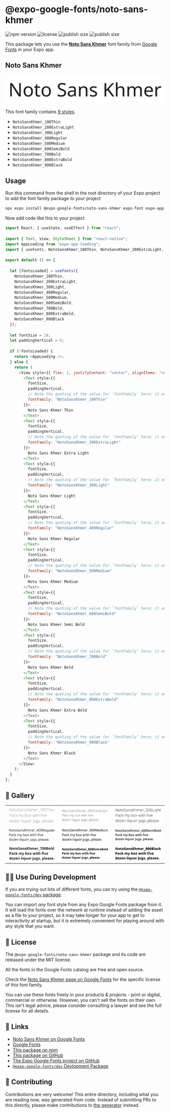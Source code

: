 # @expo-google-fonts/noto-sans-khmer

![npm version](https://flat.badgen.net/npm/v/@expo-google-fonts/noto-sans-khmer)
![license](https://flat.badgen.net/github/license/expo/google-fonts)
![publish size](https://flat.badgen.net/packagephobia/install/@expo-google-fonts/noto-sans-khmer)
![publish size](https://flat.badgen.net/packagephobia/publish/@expo-google-fonts/noto-sans-khmer)

This package lets you use the [**Noto Sans Khmer**](https://fonts.google.com/specimen/Noto+Sans+Khmer) font family from [Google Fonts](https://fonts.google.com/) in your Expo app.

## Noto Sans Khmer

![Noto Sans Khmer](./font-family.png)

This font family contains [9 styles](#-gallery).

- `NotoSansKhmer_100Thin`
- `NotoSansKhmer_200ExtraLight`
- `NotoSansKhmer_300Light`
- `NotoSansKhmer_400Regular`
- `NotoSansKhmer_500Medium`
- `NotoSansKhmer_600SemiBold`
- `NotoSansKhmer_700Bold`
- `NotoSansKhmer_800ExtraBold`
- `NotoSansKhmer_900Black`

## Usage

Run this command from the shell in the root directory of your Expo project to add the font family package to your project

```sh
npx expo install @expo-google-fonts/noto-sans-khmer expo-font expo-app-loading
```

Now add code like this to your project

```js
import React, { useState, useEffect } from "react";

import { Text, View, StyleSheet } from "react-native";
import AppLoading from "expo-app-loading";
import { useFonts, NotoSansKhmer_100Thin, NotoSansKhmer_200ExtraLight, NotoSansKhmer_300Light, NotoSansKhmer_400Regular, NotoSansKhmer_500Medium, NotoSansKhmer_600SemiBold, NotoSansKhmer_700Bold, NotoSansKhmer_800ExtraBold, NotoSansKhmer_900Black } from '@expo-google-fonts/noto-sans-khmer';

export default () => {

  let [fontsLoaded] = useFonts({
    NotoSansKhmer_100Thin, 
    NotoSansKhmer_200ExtraLight, 
    NotoSansKhmer_300Light, 
    NotoSansKhmer_400Regular, 
    NotoSansKhmer_500Medium, 
    NotoSansKhmer_600SemiBold, 
    NotoSansKhmer_700Bold, 
    NotoSansKhmer_800ExtraBold, 
    NotoSansKhmer_900Black
  });

  let fontSize = 24;
  let paddingVertical = 6;

  if (!fontsLoaded) {
    return <AppLoading />;
  } else {
    return (
      <View style={{ flex: 1, justifyContent: "center", alignItems: "center" }}>
        <Text style={{
          fontSize,
          paddingVertical,
          // Note the quoting of the value for `fontFamily` here; it expects a string!
          fontFamily: "NotoSansKhmer_100Thin"
        }}>
          Noto Sans Khmer Thin
        </Text>
        <Text style={{
          fontSize,
          paddingVertical,
          // Note the quoting of the value for `fontFamily` here; it expects a string!
          fontFamily: "NotoSansKhmer_200ExtraLight"
        }}>
          Noto Sans Khmer Extra Light
        </Text>
        <Text style={{
          fontSize,
          paddingVertical,
          // Note the quoting of the value for `fontFamily` here; it expects a string!
          fontFamily: "NotoSansKhmer_300Light"
        }}>
          Noto Sans Khmer Light
        </Text>
        <Text style={{
          fontSize,
          paddingVertical,
          // Note the quoting of the value for `fontFamily` here; it expects a string!
          fontFamily: "NotoSansKhmer_400Regular"
        }}>
          Noto Sans Khmer Regular
        </Text>
        <Text style={{
          fontSize,
          paddingVertical,
          // Note the quoting of the value for `fontFamily` here; it expects a string!
          fontFamily: "NotoSansKhmer_500Medium"
        }}>
          Noto Sans Khmer Medium
        </Text>
        <Text style={{
          fontSize,
          paddingVertical,
          // Note the quoting of the value for `fontFamily` here; it expects a string!
          fontFamily: "NotoSansKhmer_600SemiBold"
        }}>
          Noto Sans Khmer Semi Bold
        </Text>
        <Text style={{
          fontSize,
          paddingVertical,
          // Note the quoting of the value for `fontFamily` here; it expects a string!
          fontFamily: "NotoSansKhmer_700Bold"
        }}>
          Noto Sans Khmer Bold
        </Text>
        <Text style={{
          fontSize,
          paddingVertical,
          // Note the quoting of the value for `fontFamily` here; it expects a string!
          fontFamily: "NotoSansKhmer_800ExtraBold"
        }}>
          Noto Sans Khmer Extra Bold
        </Text>
        <Text style={{
          fontSize,
          paddingVertical,
          // Note the quoting of the value for `fontFamily` here; it expects a string!
          fontFamily: "NotoSansKhmer_900Black"
        }}>
          Noto Sans Khmer Black
        </Text>
      </View>
    );
  }
};
```

## 🔡 Gallery


||||
|-|-|-|
|![NotoSansKhmer_100Thin](./NotoSansKhmer_100Thin.ttf.png)|![NotoSansKhmer_200ExtraLight](./NotoSansKhmer_200ExtraLight.ttf.png)|![NotoSansKhmer_300Light](./NotoSansKhmer_300Light.ttf.png)||
|![NotoSansKhmer_400Regular](./NotoSansKhmer_400Regular.ttf.png)|![NotoSansKhmer_500Medium](./NotoSansKhmer_500Medium.ttf.png)|![NotoSansKhmer_600SemiBold](./NotoSansKhmer_600SemiBold.ttf.png)||
|![NotoSansKhmer_700Bold](./NotoSansKhmer_700Bold.ttf.png)|![NotoSansKhmer_800ExtraBold](./NotoSansKhmer_800ExtraBold.ttf.png)|![NotoSansKhmer_900Black](./NotoSansKhmer_900Black.ttf.png)||


## 👩‍💻 Use During Development

If you are trying out lots of different fonts, you can try using the [`@expo-google-fonts/dev` package](https://github.com/expo/google-fonts/tree/master/font-packages/dev#readme).

You can import _any_ font style from any Expo Google Fonts package from it. It will load the fonts over the network at runtime instead of adding the asset as a file to your project, so it may take longer for your app to get to interactivity at startup, but it is extremely convenient for playing around with any style that you want.


## 📖 License

The `@expo-google-fonts/noto-sans-khmer` package and its code are released under the MIT license.

All the fonts in the Google Fonts catalog are free and open source.

Check the [Noto Sans Khmer page on Google Fonts](https://fonts.google.com/specimen/Noto+Sans+Khmer) for the specific license of this font family.

You can use these fonts freely in your products & projects - print or digital, commercial or otherwise. However, you can't sell the fonts on their own. This isn't legal advice, please consider consulting a lawyer and see the full license for all details.

## 🔗 Links

- [Noto Sans Khmer on Google Fonts](https://fonts.google.com/specimen/Noto+Sans+Khmer)
- [Google Fonts](https://fonts.google.com/)
- [This package on npm](https://www.npmjs.com/package/@expo-google-fonts/noto-sans-khmer)
- [This package on GitHub](https://github.com/expo/google-fonts/tree/master/font-packages/noto-sans-khmer)
- [The Expo Google Fonts project on GitHub](https://github.com/expo/google-fonts)
- [`@expo-google-fonts/dev` Devlopment Package](https://github.com/expo/google-fonts/tree/master/font-packages/dev)

## 🤝 Contributing

Contributions are very welcome! This entire directory, including what you are reading now, was generated from code. Instead of submitting PRs to this directly, please make contributions to [the generator](https://github.com/expo/google-fonts/tree/master/packages/generator) instead.
